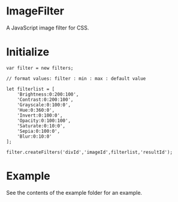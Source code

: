 # ImageFilter

A JavaScript image filter for CSS.

# Initialize

```
var filter = new filters; 
	
// format values: filter : min : max : default value 

let filterlist = [
	'Brightness:0:200:100',
	'Contrast:0:200:100',
	'Grayscale:0:100:0',
	'Hue:0:360:0',
	'Invert:0:100:0',
	'Opacity:0:100:100',
	'Saturate:0:10:0',
	'Sepia:0:100:0',
	'Blur:0:10:0'
];

filter.createFilters('divId','imageId',filterlist,'resultId');
  ```
  
 # Example
  
 See the contents of the example folder for an example.
